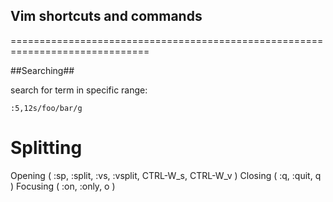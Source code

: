 ## Vim shortcuts and commands ##
==============================================================================

##Searching##

search for term in specific range: 

`:5,12s/foo/bar/g`



# Splitting 

Opening ( :sp, :split, :vs, :vsplit, CTRL-W_s, CTRL-W_v )
Closing ( :q, :quit, <Leader>q )
Focusing ( :on, :only, <Leader>o )

